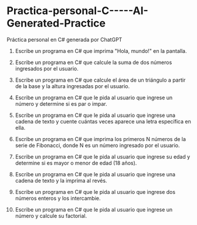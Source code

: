# Practica-personal-C-----AI-Generated-Practice
Práctica personal en C# generada por ChatGPT

1. Escribe un programa en C# que imprima "Hola, mundo!" en la pantalla.

2. Escribe un programa en C# que calcule la suma de dos números ingresados por el usuario.

3. Escribe un programa en C# que calcule el área de un triángulo a partir de la base y la altura ingresadas por el usuario.

4. Escribe un programa en C# que le pida al usuario que ingrese un número y determine si es par o impar.

5. Escribe un programa en C# que le pida al usuario que ingrese una cadena de texto y cuente cuántas veces aparece una letra específica en ella.

6. Escribe un programa en C# que imprima los primeros N números de la serie de Fibonacci, donde N es un número ingresado por el usuario.

7. Escribe un programa en C# que le pida al usuario que ingrese su edad y determine si es mayor o menor de edad (18 años).

8. Escribe un programa en C# que le pida al usuario que ingrese una cadena de texto y la imprima al revés.

9. Escribe un programa en C# que le pida al usuario que ingrese dos números enteros y los intercambie.

10. Escribe un programa en C# que le pida al usuario que ingrese un número y calcule su factorial.
